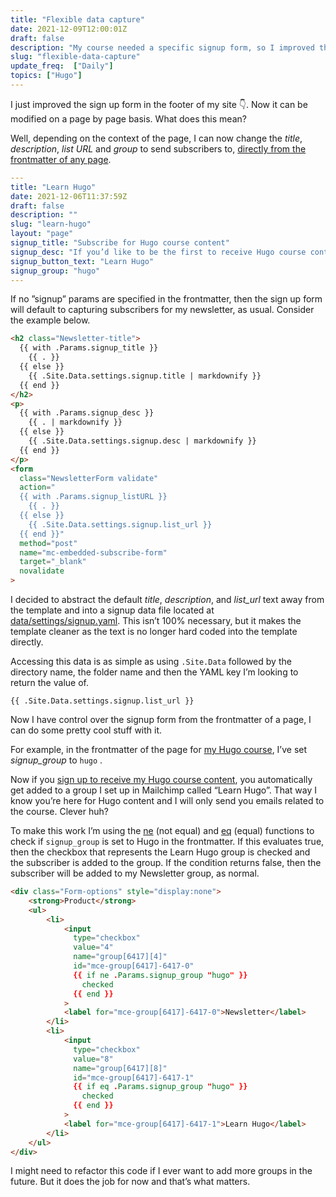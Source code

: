 ```yaml
---
title: "Flexible data capture"
date: 2021-12-09T12:00:01Z
draft: false
description: "My course needed a specific signup form, so I improved the data capture in the footer of my site so it can be changed on every page. Here’s how I did it."
slug: "flexible-data-capture"
update_freq:  ["Daily"]
topics: ["Hugo"]
---
```


I just improved the sign up form in the footer of my site 👇. Now it can be modified on a page by page basis. What does this mean? 

Well, depending on the context of the page, I can now change the *title*, *description*, *list URL* and *group* to send subscribers to, [directly from the frontmatter of any page](https://github.com/harrycresswell/harry/blob/8eaca8ef17164109de8774839e87ec5440db3f80/content/learn-hugo/_index.md?plain=1#L8). 

```yaml
---
title: "Learn Hugo"
date: 2021-12-06T11:37:59Z
draft: false
description: ""
slug: "learn-hugo"
layout: "page"
signup_title: "Subscribe for Hugo course content"
signup_desc: "If you’d like to be the first to receive Hugo course content by email, as it’s published, then please leave your details below."
signup_button_text: "Learn Hugo"
signup_group: "hugo"
---
```

If no ”signup” params are specified in the frontmatter, then the sign up form will default to capturing subscribers for my newsletter, as usual. Consider the example below.

```html
<h2 class="Newsletter-title">
  {{ with .Params.signup_title }}
    {{ . }}
  {{ else }}
    {{ .Site.Data.settings.signup.title | markdownify }}
  {{ end }}
</h2>
<p>
  {{ with .Params.signup_desc }}
    {{ . | markdownify }}
  {{ else }} 
    {{ .Site.Data.settings.signup.desc | markdownify }}
  {{ end }}
</p>
<form 
  class="NewsletterForm validate" 
  action="
  {{ with .Params.signup_listURL }}
    {{ . }}
  {{ else }}
    {{ .Site.Data.settings.signup.list_url }}
  {{ end }}" 
  method="post" 
  name="mc-embedded-subscribe-form" 
  target="_blank" 
  novalidate
>
```

I decided to abstract the default *title*, *description*, and *list_url* text away from the template and into a signup data file located at [data/settings/signup.yaml](https://github.com/harrycresswell/harry/blob/master/data/settings/signup.yaml). This isn’t 100% necessary, but it makes the template cleaner as the text is no longer hard coded into the template directly.

Accessing this data is as simple as using `.Site.Data` followed by the directory name, the folder name and then the YAML key I’m looking to return the value of.

```
{{ .Site.Data.settings.signup.list_url }}
```

Now I have control over the signup form from the frontmatter of a page, I can do some pretty cool stuff with it. 

For example, in the frontmatter of the page for [my Hugo course](/learn-hugo/), I’ve set *signup_group* to `hugo` .

Now if you [sign up to receive my Hugo course content](/learn-hugo/#signup), you automatically get added to a group I set up in Mailchimp called “Learn Hugo”. That way I know you’re here for Hugo content and I will only send you emails related to the course. Clever huh?

To make this work I’m using the [ne](https://gohugo.io/functions/ne/) (not equal) and [eq](https://gohugo.io/functions/eq/) (equal) functions to check if `signup_group` is set to Hugo in the frontmatter. If this evaluates true, then the checkbox that represents the Learn Hugo group is checked and the subscriber is added to the group. If the condition returns false, then the subscriber will be added to my Newsletter group, as normal.

```html
<div class="Form-options" style="display:none">
    <strong>Product</strong>
    <ul>
        <li>
            <input 
              type="checkbox" 
              value="4" 
              name="group[6417][4]" 
              id="mce-group[6417]-6417-0" 
              {{ if ne .Params.signup_group "hugo" }}
                checked
              {{ end }}
            >
            <label for="mce-group[6417]-6417-0">Newsletter</label>
        </li>
        <li>
            <input 
              type="checkbox" 
              value="8" 
              name="group[6417][8]" 
              id="mce-group[6417]-6417-1" 
              {{ if eq .Params.signup_group "hugo" }}
                checked
              {{ end }}
            >
            <label for="mce-group[6417]-6417-1">Learn Hugo</label>
        </li>
    </ul>
</div>
```

I might need to refactor this code if I ever want to add more groups in the future. But it does the job for now and that’s what matters.